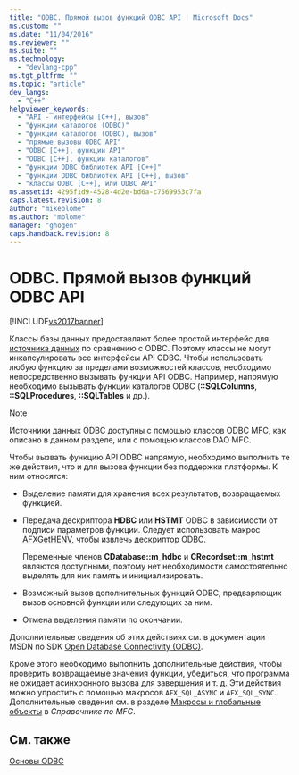 ```yaml
---
title: "ODBC. Прямой вызов функций ODBC API | Microsoft Docs"
ms.custom: ""
ms.date: "11/04/2016"
ms.reviewer: ""
ms.suite: ""
ms.technology: 
  - "devlang-cpp"
ms.tgt_pltfrm: ""
ms.topic: "article"
dev_langs: 
  - "C++"
helpviewer_keywords: 
  - "API - интерфейсы [C++], вызов"
  - "функции каталогов (ODBC)"
  - "функции каталогов (ODBC), вызов"
  - "прямые вызовы ODBC API"
  - "ODBC [C++], функции API"
  - "ODBC [C++], функции каталогов"
  - "функции ODBC библиотек API [C++]"
  - "функции ODBC библиотек API [C++], вызов"
  - "классы ODBC [C++], или ODBC API"
ms.assetid: 4295f1d9-4528-4d2e-bd6a-c7569953c7fa
caps.latest.revision: 8
author: "mikeblome"
ms.author: "mblome"
manager: "ghogen"
caps.handback.revision: 8
---
```

# ODBC. Прямой вызов функций ODBC API
[!INCLUDE[vs2017banner](../../assembler/inline/includes/vs2017banner.md)]

Классы базы данных предоставляют более простой интерфейс для [источника данных](../../data/odbc/data-source-odbc.md) по сравнению с ODBC.  Поэтому классы не могут инкапсулировать все интерфейсы API ODBC.  Чтобы использовать любую функцию за пределами возможностей классов, необходимо непосредственно вызывать функции API ODBC.  Например, напрямую необходимо вызывать функции каталогов ODBC \(**::SQLColumns**, **::SQLProcedures**, **::SQLTables** и др.\).  
  
> [!NOTE]
>  Источники данных ODBC доступны с помощью классов ODBC MFC, как описано в данном разделе, или с помощью классов DAO MFC.  
  
 Чтобы вызвать функцию API ODBC напрямую, необходимо выполнить те же действия, что и для вызова функции без поддержки платформы.  К ним относятся:  
  
-   Выделение памяти для хранения всех результатов, возвращаемых функцией.  
  
-   Передача дескриптора **HDBC** или **HSTMT** ODBC в зависимости от подписи параметров функции.  Следует использовать макрос [AFXGetHENV](../Topic/AfxGetHENV.md), чтобы извлечь дескриптор ODBC.  
  
     Переменные членов **CDatabase::m\_hdbc** и **CRecordset::m\_hstmt** являются доступными, поэтому нет необходимости самостоятельно выделять для них память и инициализировать.  
  
-   Возможный вызов дополнительных функций ODBC, предваряющих вызов основной функции или следующих за ним.  
  
-   Отмена выделения памяти по окончании.  
  
 Дополнительные сведения об этих действиях см. в документации MSDN по SDK [Open Database Connectivity \(ODBC\)](https://msdn.microsoft.com/en-us/library/ms710252.aspx).  
  
 Кроме этого необходимо выполнить дополнительные действия, чтобы проверить возвращаемые значения функции, убедиться, что программа не ожидает асинхронного вызова для завершения и т. д.  Эти действия можно упростить с помощью макросов `AFX_SQL_ASYNC` и `AFX_SQL_SYNC`.  Дополнительные сведения см. в разделе [Макросы и глобальные объекты](../Topic/Macros,%20Global%20Functions,%20and%20Global%20Variables.md) в *Справочнике по MFC*.  
  
## См. также  
 [Основы ODBC](../../data/odbc/odbc-basics.md)